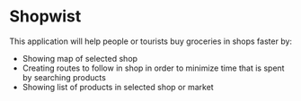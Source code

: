 # Shopwist
This application will help people or tourists buy groceries in shops faster by:
- Showing map of selected shop
- Creating routes to follow in shop in order to minimize time that is spent by searching products
- Showing list of products in selected shop or market
